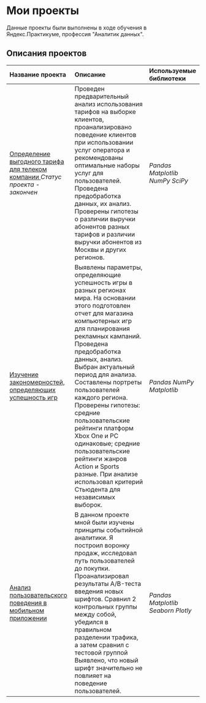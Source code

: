 # Мои проекты

Данные проекты были выполнены в ходе обучения в Яндекс.Практикуме, профессия "Аналитик данных".

## Описания проектов

| Название проекта | Описание | Используемые библиотеки | 
| :---------------------- | :---------------------- | :---------------------- |
| [Определение выгодного тарифа для телеком компании        ](https://github.com/DmitriOrl/my-projects/tree/main/%D0%9F%D1%80%D0%BE%D0%B5%D0%BA%D1%82%201)         *Статус проекта - закончен* | Проведен предварительный анализ использования тарифов на выборке клиентов, проанализировано поведение клиентов при использовании услуг оператора и рекомендованы оптимальные наборы услуг для пользователей. Проведена предобработка данных, их анализ. Проверены гипотезы о различии выручки абонентов разных тарифов и различии выручки абонентов из Москвы и других регионов.| *Pandas Matplotlib NumPy SciPy* |
| [Изучение закономерностей, определяющих успешность игр](https://github.com/DmitriOrl/my-projects/tree/main/%D0%9F%D1%80%D0%BE%D0%B5%D0%BA%D1%82%202) | Выявлены параметры, определяющие успешность игры в разных регионах мира. На основании этого подготовлен отчет для магазина компьютерных игр для планирования рекламных кампаний. Проведена предобработка данных, анализ. Выбран актуальный период для анализа. Составлены портреты пользователей каждого региона. Проверены гипотезы: средние пользовательские рейтинги платформ Xbox One и PC одинаковые; средние пользовательские рейтинги жанров Action и Sports разные. При анализе использовал критерий Стьюдента для независимых выборок.| *Pandas NumPy Matplotlib* |
| [Анализ пользовательского поведения в мобильном приложении](https://github.com/DmitriOrl/my-projects/tree/main/%D0%9F%D1%80%D0%BE%D0%B5%D0%BA%D1%82%203) | В данном проекте мной были изучены принципы событийной аналитики. Я построил воронку продаж, исследовал путь пользователей до покупки. Проанализировал результаты A/B-теста введения новых шрифтов. Сравнил 2 контрольных группы между собой, убедился в правильном разделении трафика, а затем сравнил с тестовой группой Выявлено, что новый шрифт значительно не повлияет на поведение пользователей.| *Pandas Matplotlib Seaborn Plotly* |
